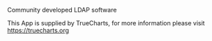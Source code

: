 Community developed LDAP software

This App is supplied by TrueCharts, for more information please visit https://truecharts.org
